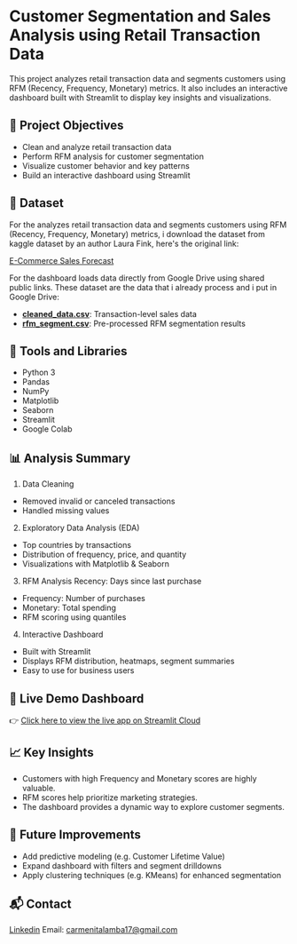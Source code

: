 # Customer Segmentation and Sales Analysis using Retail Transaction Data

This project analyzes retail transaction data and segments customers using RFM (Recency, Frequency, Monetary) metrics. It also includes an interactive dashboard built with Streamlit to display key insights and visualizations.

## 📌 Project Objectives
- Clean and analyze retail transaction data
- Perform RFM analysis for customer segmentation
- Visualize customer behavior and key patterns
- Build an interactive dashboard using Streamlit

## 📁 Dataset

For the analyzes retail transaction data and segments customers using RFM (Recency, Frequency, Monetary) metrics, i download the dataset from kaggle dataset by an author Laura Fink, here's the original link:

[E-Commerce Sales Forecast](https://www.kaggle.com/code/allunia/e-commerce-sales-forecast/input?select=data.csv)

For the dashboard loads data directly from Google Drive using shared public links. These dataset are the data that i already process and i put in Google Drive:

- **[cleaned_data.csv](https://drive.google.com/file/d/1_zEIUvWkEo53Ejzdr4zhB4O8U76vhMmN/view?usp=sharing)**: Transaction-level sales data 
- **[rfm_segment.csv](https://drive.google.com/file/d/1lhBDx7Wk_6btlPQ4b1K80ZvQRJ0XaF8G/view?usp=sharing)**: Pre-processed RFM segmentation results

## 🧰 Tools and Libraries
- Python 3
- Pandas
- NumPy
- Matplotlib
- Seaborn
- Streamlit
- Google Colab

## 📊 Analysis Summary
1. Data Cleaning
  - Removed invalid or canceled transactions
  - Handled missing values
    
2. Exploratory Data Analysis (EDA)
  - Top countries by transactions
  - Distribution of frequency, price, and quantity
  - Visualizations with Matplotlib & Seaborn
    
3. RFM Analysis
  Recency: Days since last purchase
  - Frequency: Number of purchases
  - Monetary: Total spending
  - RFM scoring using quantiles

4. Interactive Dashboard
- Built with Streamlit
- Displays RFM distribution, heatmaps, segment summaries
- Easy to use for business users

## 🔗 Live Demo Dashboard 

👉 [Click here to view the live app on Streamlit Cloud](https://customer-segmentationdashboard.streamlit.app/)


## 📈 Key Insights
- Customers with high Frequency and Monetary scores are highly valuable.
- RFM scores help prioritize marketing strategies.
- The dashboard provides a dynamic way to explore customer segments.

## 📌 Future Improvements
- Add predictive modeling (e.g. Customer Lifetime Value)
- Expand dashboard with filters and segment drilldowns
- Apply clustering techniques (e.g. KMeans) for enhanced segmentation

## 📬 Contact
[Linkedin](https://customer-segmentationdashboard.streamlit.app/)
Email: carmenitalamba17@gmail.com

